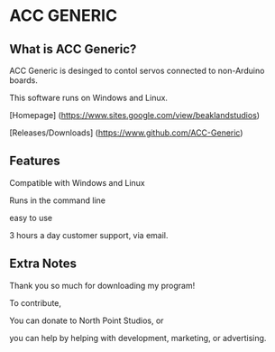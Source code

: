 #  ACC GENERIC



What is ACC Generic?
---------------------

ACC Generic is desinged to contol servos connected to non-Arduino boards.


This software runs on Windows and Linux.


[Homepage] (https://www.sites.google.com/view/beaklandstudios)


[Releases/Downloads] (https://www.github.com/ACC-Generic)




Features
--------
Compatible with Windows and Linux


Runs in the command line


easy to use


3 hours a day customer support, via email.


Extra Notes
-----------
Thank you so much for downloading my program!

To contribute, 


You can donate to North Point Studios, or 


you can help by helping with development, marketing, or advertising.

